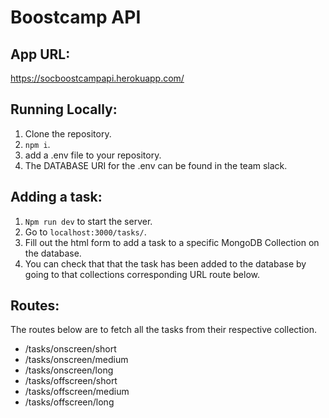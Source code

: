 # Boostcamp API

## App URL:

https://socboostcampapi.herokuapp.com/

## Running Locally:

1. Clone the repository.
2. `npm i`.
3. add a .env file to your repository.
4. The DATABASE URI for the .env can be found in the team slack.

## Adding a task:

1. `Npm run dev` to start the server.
2. Go to `localhost:3000/tasks/`.
3. Fill out the html form to add a task to a specific MongoDB Collection on the database.
4. You can check that that the task has been added to the database by going to that collections corresponding URL route below.

## Routes:

The routes below are to fetch all the tasks from their respective collection.

- /tasks/onscreen/short
- /tasks/onscreen/medium
- /tasks/onscreen/long
- /tasks/offscreen/short
- /tasks/offscreen/medium
- /tasks/offscreen/long

